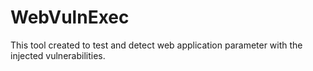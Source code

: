 # WebVulnExec
This tool created to test and detect web application parameter with the injected vulnerabilities.
